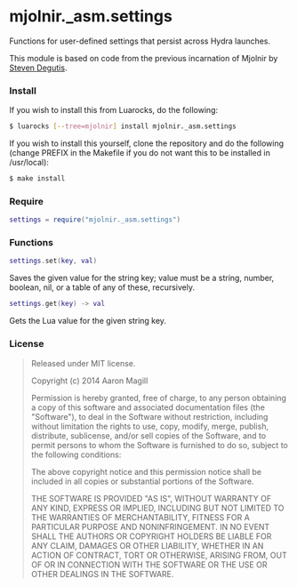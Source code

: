 mjolnir._asm.settings
=====================

Functions for user-defined settings that persist across Hydra launches.

This module is based on code from the previous incarnation of Mjolnir by [Steven Degutis](https://github.com/sdegutis/).

### Install

If you wish to install this from Luarocks, do the following:

~~~bash
$ luarocks [--tree=mjolnir] install mjolnir._asm.settings
~~~

If you wish to install this yourself, clone the repository and do the following (change PREFIX in the Makefile if you do not want this to be installed in /usr/local):

~~~bash
$ make install
~~~

### Require

~~~lua
settings = require("mjolnir._asm.settings")
~~~

### Functions

~~~lua
settings.set(key, val)
~~~
Saves the given value for the string key; value must be a string, number, boolean, nil, or a table of any of these, recursively.

~~~lua
settings.get(key) -> val
~~~
Gets the Lua value for the given string key.

### License

> Released under MIT license.
>
> Copyright (c) 2014 Aaron Magill
>
> Permission is hereby granted, free of charge, to any person obtaining a copy
> of this software and associated documentation files (the "Software"), to deal
> in the Software without restriction, including without limitation the rights
> to use, copy, modify, merge, publish, distribute, sublicense, and/or sell
> copies of the Software, and to permit persons to whom the Software is
> furnished to do so, subject to the following conditions:
>
> The above copyright notice and this permission notice shall be included in
> all copies or substantial portions of the Software.
>
> THE SOFTWARE IS PROVIDED "AS IS", WITHOUT WARRANTY OF ANY KIND, EXPRESS OR
> IMPLIED, INCLUDING BUT NOT LIMITED TO THE WARRANTIES OF MERCHANTABILITY,
> FITNESS FOR A PARTICULAR PURPOSE AND NONINFRINGEMENT. IN NO EVENT SHALL THE
> AUTHORS OR COPYRIGHT HOLDERS BE LIABLE FOR ANY CLAIM, DAMAGES OR OTHER
> LIABILITY, WHETHER IN AN ACTION OF CONTRACT, TORT OR OTHERWISE, ARISING FROM,
> OUT OF OR IN CONNECTION WITH THE SOFTWARE OR THE USE OR OTHER DEALINGS IN
> THE SOFTWARE.
